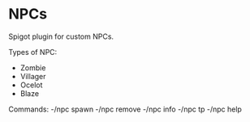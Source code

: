 # NPCs
Spigot plugin for custom NPCs. 

Types of NPC:
- Zombie
- Villager
- Ocelot
- Blaze

Commands:
-/npc spawn
-/npc remove
-/npc info
-/npc tp
-/npc help
